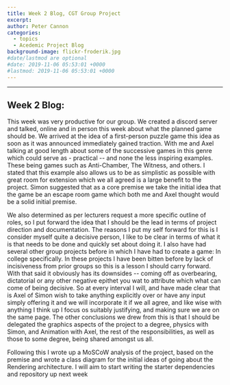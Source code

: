 ```yaml
---
title: Week 2 Blog, CGT Group Project
excerpt: 
author: Peter Cannon
categories:
  - topics
  - Acedemic Project Blog
background-image: flickr-froderik.jpg
#date/lastmod are optional
#date: 2019-11-06 05:53:01 +0000
#lastmod: 2019-11-06 05:53:01 +0000
---
```


<hr />

## Week 2 Blog: 

This week was very productive for our group. We created a discord server and talked, online and in person this week about what the planned game should be. We arrived at the idea of a first-person puzzle game this idea as soon as it was announced immediately gained traction. With me and Axel talking at good length about some of the successive games in this genre which could serve as - practical -- and none the less inspiring examples. These being games such as Anti-Chamber, The Witness, and others. I stated that this example also allows us to be as simplistic as possible with great room for extension which we all agreed is a large benefit to the project. Simon suggested that as a core premise we take the initial idea that the game be an escape room game which both me and Axel thought would be a solid initial premise.

We also determined as per lecturers request a more specific outline of roles, so I put forward the idea that I should be the lead in terms of project direction and documentation. The reasons I put my self forward for this is I consider myself quite a decisive person, I like to be clear in terms of what it is that needs to be done and quickly set about doing it. I also have had several other group projects before in which I have had to create a game: In college specifically. In these projects I have been bitten before by lack of incisiveness from prior groups so this is a lesson I should carry forward. With that said it obviously has its downsides -- coming off as overbearing, dictatorial or any other negative epithet you wat to attribute which what can come of being decisive. So at every interval I will, and have made clear that is Axel of Simon wish to take anything explicitly over or have any input simply offering it and we will incorporate it if we all agree, and like wise with anything I think up I focus os suitably justifying, and making sure we are on the same page. The other conclusions we drew from this is that I should be delegated the graphics aspects of the project to a degree, physics with Simon, and Animation with Axel, the rest of the responsibilities, as well as those to some degree, being shared amongst us all.

Following this I wrote up a MoSCoW analysis of the project, based on the premise and wrote a class diagram for the initial ideas of going about the Rendering architecture. I will aim to start writing the starter dependencies and repository up next week